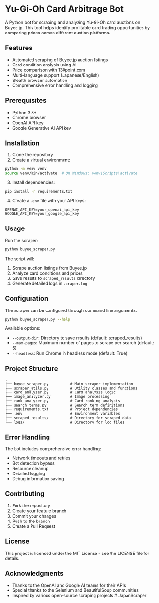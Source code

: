 # Yu-Gi-Oh Card Arbitrage Bot

A Python bot for scraping and analyzing Yu-Gi-Oh card auctions on Buyee.jp. This tool helps identify profitable card trading opportunities by comparing prices across different auction platforms.

## Features

- Automated scraping of Buyee.jp auction listings
- Card condition analysis using AI
- Price comparison with 130point.com
- Multi-language support (Japanese/English)
- Stealth browser automation
- Comprehensive error handling and logging

## Prerequisites

- Python 3.8+
- Chrome browser
- OpenAI API key
- Google Generative AI API key

## Installation

1. Clone the repository
2. Create a virtual environment:
```bash
python -m venv venv
source venv/bin/activate  # On Windows: venv\Scripts\activate
```

3. Install dependencies:
```bash
pip install -r requirements.txt
```

4. Create a `.env` file with your API keys:
```
OPENAI_API_KEY=your_openai_api_key
GOOGLE_API_KEY=your_google_api_key
```

## Usage

Run the scraper:
```bash
python buyee_scraper.py
```

The script will:
1. Scrape auction listings from Buyee.jp
2. Analyze card conditions and prices
3. Save results to `scraped_results` directory
4. Generate detailed logs in `scraper.log`

## Configuration

The scraper can be configured through command line arguments:

```bash
python buyee_scraper.py --help
```

Available options:
- `--output-dir`: Directory to save results (default: scraped_results)
- `--max-pages`: Maximum number of pages to scrape per search (default: 5)
- `--headless`: Run Chrome in headless mode (default: True)

## Project Structure

```
.
├── buyee_scraper.py          # Main scraper implementation
├── scraper_utils.py          # Utility classes and functions
├── card_analyzer.py          # Card analysis logic
├── image_analyzer.py         # Image processing
├── rank_analyzer.py          # Card ranking analysis
├── search_terms.py           # Search term definitions
├── requirements.txt          # Project dependencies
├── .env                      # Environment variables
├── scraped_results/          # Directory for scraped data
└── logs/                     # Directory for log files
```

## Error Handling

The bot includes comprehensive error handling:
- Network timeouts and retries
- Bot detection bypass
- Resource cleanup
- Detailed logging
- Debug information saving

## Contributing

1. Fork the repository
2. Create your feature branch
3. Commit your changes
4. Push to the branch
5. Create a Pull Request

## License

This project is licensed under the MIT License - see the LICENSE file for details.

## Acknowledgments

- Thanks to the OpenAI and Google AI teams for their APIs
- Special thanks to the Selenium and BeautifulSoup communities
- Inspired by various open-source scraping projects
#   J a p a n S c r a p e r  
 
